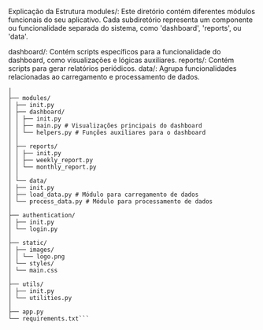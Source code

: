 Explicação da Estrutura
modules/: Este diretório contém diferentes módulos funcionais do seu aplicativo. Cada subdiretório representa um componente ou funcionalidade separada do sistema, como 'dashboard', 'reports', ou 'data'.

dashboard/: Contém scripts específicos para a funcionalidade do dashboard, como visualizações e lógicas auxiliares.
reports/: Contém scripts para gerar relatórios periódicos.
data/: Agrupa funcionalidades relacionadas ao carregamento e processamento de dados.

```app_module/
│
├── modules/
│ ├── init.py
│ ├── dashboard/
│ │ ├── init.py
│ │ ├── main.py # Visualizações principais do dashboard
│ │ └── helpers.py # Funções auxiliares para o dashboard
│ │
│ ├── reports/
│ │ ├── init.py
│ │ ├── weekly_report.py
│ │ └── monthly_report.py
│ │
│ └── data/
│ ├── init.py
│ ├── load_data.py # Módulo para carregamento de dados
│ └── process_data.py # Módulo para processamento de dados
│
├── authentication/
│ ├── init.py
│ └── login.py
│
├── static/
│ ├── images/
│ │ └── logo.png
│ └── styles/
│ └── main.css
│
├── utils/
│ ├── init.py
│ └── utilities.py
│
├── app.py
└── requirements.txt```
